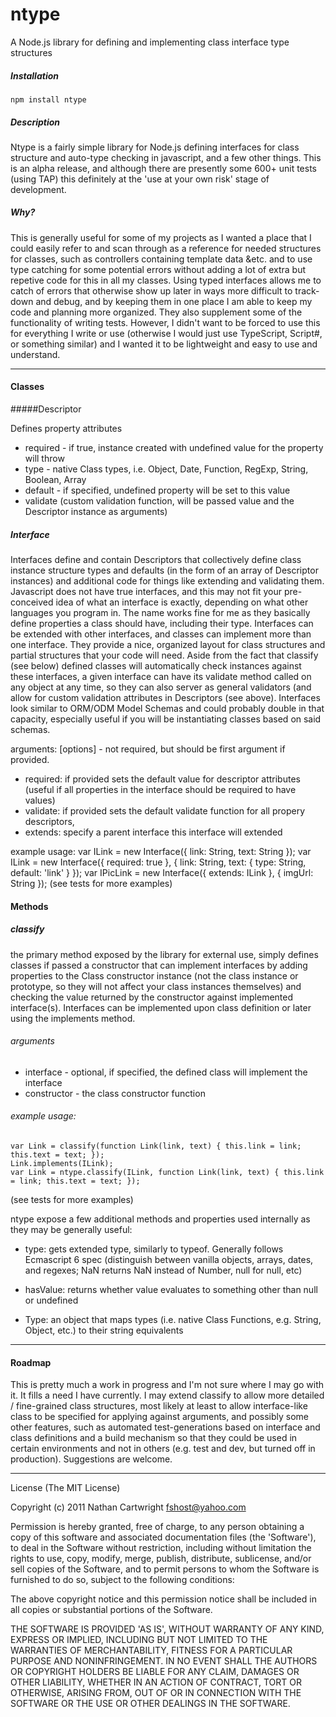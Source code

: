 ntype
=====

A Node.js library for defining and implementing class interface type structures
##### Installation

    npm install ntype

##### Description
Ntype is a fairly simple library for Node.js defining interfaces for class structure and auto-type checking in javascript, and a few other things.  This is an alpha release, and although there are presently some 600+ unit tests (using TAP) this definitely at the 'use at your own risk' stage of development.

##### Why?

This is generally useful for some of my projects as I wanted a place that I could easily refer to and scan through as a reference for needed structures for classes, such as controllers containing template data &etc. and to use type catching for some potential errors without adding a lot of extra but repetive code for this in all my classes. Using typed interfaces allows me to catch of errors that otherwise show up later in ways more difficult to track-down and debug, and by keeping them in one place I am able to keep my code and planning more organized.  They also supplement some of the functionality of writing tests.  However, I didn't want to be forced to use this for everything I write or use (otherwise I would just use TypeScript, Script#, or something similar) and I wanted it to be lightweight and easy to use and understand.

-----------

#### Classes

#####Descriptor

Defines property attributes
- required - if true, instance created with undefined value for the property will throw
- type - native Class types, i.e. Object, Date, Function, RegExp, String, Boolean, Array
- default - if specified, undefined property will be set to this value
- validate (custom validation function, will be passed value and the Descriptor instance as arguments)

##### Interface

Interfaces define and contain Descriptors that collectively define class instance structure types and defaults (in the form of an array of Descriptor instances) and additional code for things like extending and validating them.  Javascript does not have true interfaces, and this may not fit your pre-conceived idea of what an interface is exactly, depending on what other languages you program in.  The name works fine for me as they basically define properties a class should have, including their type.  Interfaces can be extended with other interfaces, and classes can implement more than one interface. They provide a nice, organized layout for class structures and partial structures that your code will need.  Aside from the fact that classify (see below) defined classes will automatically check instances against these interfaces, a given interface can have its validate method called on any object at any time, so they can also server as general validators (and allow for custom validation attributes in Descriptors (see above).  Interfaces look similar to ORM/ODM Model Schemas and could probably double in that capacity, especially useful if you will be instantiating classes based on said schemas.

arguments:
[options] - not required, but should be first argument if provided.
  - required: if provided sets the default value for descriptor attributes (useful if all properties in the interface should be required to have values)
  - validate: if provided sets the default validate function for all propery descriptors,
  - extends: specify a parent interface this interface will extended
  
example usage:
      var ILink = new Interface({ link: String, text: String });
      var ILink = new Interface({ required: true }, { link: String, text: { type: String, default: 'link' } });
      var IPicLink = new Interface({ extends: ILink }, { imgUrl: String });
      (see tests for more examples)

#### Methods

##### classify

 the primary method exposed by the library for external use, simply defines classes if passed a constructor that can implement interfaces by adding properties to the Class constructor instance (not the class instance or prototype, so they will not affect your class instances themselves) and checking the value returned by  the constructor against implemented interface(s).  Interfaces can be implemented upon class definition or later using the implements method.

###### arguments
- interface - optional, if specified, the defined class will implement the interface
- constructor - the class constructor function

###### example usage:
    var Link = classify(function Link(link, text) { this.link = link; this.text = text; });
    Link.implements(ILink);
    var Link = ntype.classify(ILink, function Link(link, text) { this.link = link; this.text = text; });
(see tests for more examples)
   
ntype expose a few additional methods and properties used internally as they may be generally useful:

 - type: gets extended type, similarly to typeof. Generally follows Ecmascript 6 spec (distinguish between vanilla objects, arrays, dates, and regexes; NaN returns NaN instead of Number, null for null, etc)

 - hasValue: returns whether value evaluates to something other than null or undefined

 - Type: an object that maps types (i.e. native Class Functions, e.g. String, Object, etc.) to their string equivalents 

---------------

#### Roadmap

This is pretty much a work in progress and I'm not sure where I may go with it.  It fills a need I have currently.  I may extend classify to allow more detailed / fine-grained class structures, most likely at least to allow interface-like class to be specified for applying against arguments, and possibly some other features, such as automated test-generations based on interface and class definitions and a build mechanism so that they could be used in certain environments and not in others (e.g. test and dev, but turned off in production).  Suggestions are welcome.

-----------
License
(The MIT License)

Copyright (c) 2011 Nathan Cartwright <fshost@yahoo.com>

Permission is hereby granted, free of charge, to any person obtaining
a copy of this software and associated documentation files (the
'Software'), to deal in the Software without restriction, including
without limitation the rights to use, copy, modify, merge, publish,
distribute, sublicense, and/or sell copies of the Software, and to
permit persons to whom the Software is furnished to do so, subject to
the following conditions:

The above copyright notice and this permission notice shall be
included in all copies or substantial portions of the Software.

THE SOFTWARE IS PROVIDED 'AS IS', WITHOUT WARRANTY OF ANY KIND,
EXPRESS OR IMPLIED, INCLUDING BUT NOT LIMITED TO THE WARRANTIES OF
MERCHANTABILITY, FITNESS FOR A PARTICULAR PURPOSE AND NONINFRINGEMENT.
IN NO EVENT SHALL THE AUTHORS OR COPYRIGHT HOLDERS BE LIABLE FOR ANY
CLAIM, DAMAGES OR OTHER LIABILITY, WHETHER IN AN ACTION OF CONTRACT,
TORT OR OTHERWISE, ARISING FROM, OUT OF OR IN CONNECTION WITH THE
SOFTWARE OR THE USE OR OTHER DEALINGS IN THE SOFTWARE.